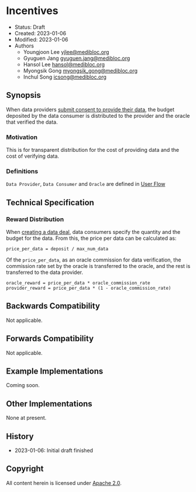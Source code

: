 # Incentives

- Status: Draft
- Created: 2023-01-06
- Modified: 2023-01-06
- Authors
    - Youngjoon Lee <yjlee@medibloc.org>
    - Gyuguen Jang <gyuguen.jang@medibloc.org>
    - Hansol Lee <hansol@medibloc.org>
    - Myongsik Gong <myongsik_gong@medibloc.org>
    - Inchul Song <icsong@medibloc.org>


## Synopsis

When data providers [submit consent to provide their data](./3-data-provider-consent.md), the budget deposited by the data consumer is distributed to the provider and the oracle that verified the data.

### Motivation

This is for transparent distribution for the cost of providing data and the cost of verifying data.

### Definitions

`Data Provider`, `Data Consumer` and `Oracle` are defined in [User Flow](./1-user-flow.md)

## Technical Specification

### Reward Distribution

When [creating a data deal](./2-data-deal.md#create-data-deal), data consumers specify the quantity and the budget for the data.
From this, the price per data can be calculated as:

```
price_per_data = deposit / max_num_data
```

Of the `price_per_data`, as an oracle commission for data verification, the commission rate set by the oracle is transferred to the oracle, and the rest is transferred to the data provider.

```
oracle_reward = price_per_data * oracle_commission_rate
provider_reward = price_per_data * (1 - oracle_commission_rate)
```

## Backwards Compatibility

Not applicable.

## Forwards Compatibility

Not applicable.

## Example Implementations

Coming soon.

## Other Implementations

None at present.

## History

- 2023-01-06: Initial draft finished

## Copyright

All content herein is licensed under [Apache 2.0](https://www.apache.org/licenses/LICENSE-2.0).